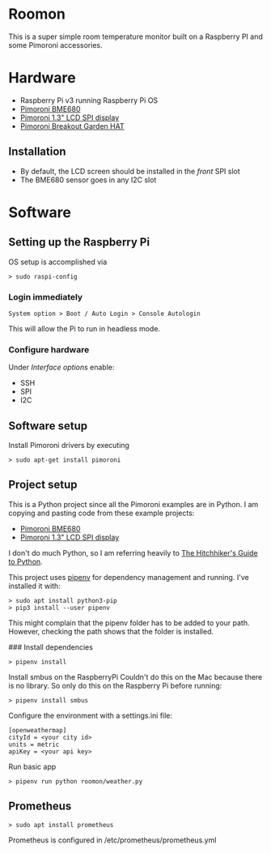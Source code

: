 # Roomon
This is a super simple room temperature monitor built on a Raspberry PI and some Pimoroni accessories. 

# Hardware
* Raspberry Pi v3 running Raspberry Pi OS
* [Pimoroni BME680](https://shop.pimoroni.com/products/bme680-breakout)
* [Pimoroni 1.3" LCD SPI display](https://shop.pimoroni.com/products/1-3-spi-colour-lcd-240x240-breakout)
* [Pimoroni Breakout Garden HAT](https://shop.pimoroni.com/products/breakout-garden-hat-i2c-spi)

## Installation
* By default, the LCD screen should be installed in the *front* SPI slot
* The BME680 sensor goes in any I2C slot

# Software  
## Setting up the Raspberry Pi 
OS setup is accomplished via 
```
> sudo raspi-config
```

### Login immediately
```System option > Boot / Auto Login > Console Autologin```

This will allow the Pi to run in headless mode. 

### Configure hardware
Under *Interface options* enable:
* SSH
* SPI
* I2C

## Software setup
Install Pimoroni drivers by executing
```
> sudo apt-get install pimoroni
```

## Project setup
This is a Python project since all the Pimoroni examples are in Python. I am copying and pasting code from these example projects:

* [Pimoroni BME680](https://github.com/pimoroni/bme680-python)
* [Pimoroni 1.3" LCD SPI display](https://github.com/pimoroni/st7789-python)

I don't do much Python, so I am referring heavily to [The Hitchhiker's Guide to Python](https://docs.python-guide.org).

This project uses [pipenv](https://docs.python-guide.org/dev/virtualenvs/) for dependency management and running. I've installed it with:
``` 
> sudo apt install python3-pip
> pip3 install --user pipenv 
```
This might complain that the pipenv folder has to be added to your path. However, checking the path shows that the folder is installed.

### Install dependencies 
```
> pipenv install
```

Install smbus on the RaspberryPi
Couldn't do this on the Mac because there is no library. So only do this on the Raspberry Pi before running:
```
> pipenv install smbus
```

Configure the environment with a settings.ini file:
```
[openweathermap]
cityId = <your city id>
units = metric
apiKey = <your api key>
```

Run basic app
```
> pipenv run python roomon/weather.py
```

## Prometheus
```
> sudo apt install prometheus

```

Prometheus is configured in /etc/prometheus/prometheus.yml




